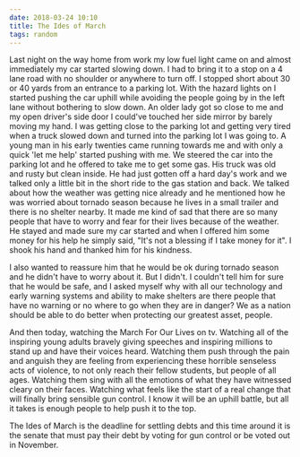 ```yaml
---
date: 2018-03-24 10:10
title: The Ides of March
tags: random
---
```


Last night on the way home from work my low fuel light came on and almost immediately my car started slowing down. I had to bring it to a stop on a 4 lane road with no shoulder or anywhere to turn off. I stopped short about 30 or 40 yards from an entrance to a parking lot. With the hazard lights on I started pushing the car uphill while avoiding the people going by in the left lane without bothering to slow down. An older lady got so close to me and my open driver's side door I could've touched her side mirror by barely moving my hand. I was getting close to the parking lot and getting very tired when a truck slowed down and turned into the parking lot I was going to. A young man in his early twenties came running towards me and with only a quick 'let me help' started pushing with me. We steered the car into the parking lot and he offered to take me to get some gas. His truck was old and rusty but clean inside. He had just gotten off a hard day's work and we talked only a little bit in the short ride to the gas station and back. We talked about how the weather was getting nice already and he mentioned how he was worried about tornado season because he lives in a small trailer and there is no shelter nearby.  It made me kind of sad that there are so many people that have to worry and fear for their lives because of the weather. He stayed and made sure my car started and when I offered him some money for his help he simply said, "It's not a blessing if I take money for it". I shook his hand and thanked him for his kindness.

I also wanted to reassure him that he would be ok during tornado season and he didn't have to worry about it. But I didn't. I couldn't tell him for sure that he would be safe, and I asked myself why with all our technology and early warning systems and ability to make shelters are there people that have no warning or no where to go when they are in danger? We as a nation should be able to do better when protecting our greatest asset, people.

And then today, watching the March For Our Lives on tv. Watching all of the inspiring young adults bravely giving speeches and inspiring millions to stand up and have their voices heard. Watching them push through the pain and anguish they are feeling from experiencing these horrible senseless acts of violence, to not only reach their fellow students, but people of all ages. Watching them sing with all the emotions of what they have witnessed cleary on their faces. Watching what feels like the start of a real change that will finally bring sensible gun control. I know it will be an uphill battle, but all it takes is enough people to help push it to the top.

The Ides of March is the deadline for settling debts and this time around it is the senate that must pay their debt by voting for gun control or be voted out in November.
